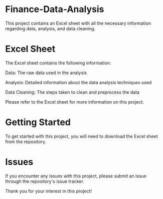 # Finance-Data-Analysis

This project contains an Excel sheet with all the necessary information regarding data, analysis, and data cleaning.

# Excel Sheet

The Excel sheet contains the following information:

Data: The raw data used in the analysis

Analysis: Detailed information about the data analysis techniques used

Data Cleaning: The steps taken to clean and preprocess the data

Please refer to the Excel sheet for more information on this project.

# Getting Started

To get started with this project, you will need to download the Excel sheet from the repository.

# Issues

If you encounter any issues with this project, please submit an issue through the repository's issue tracker.

Thank you for your interest in this project!
